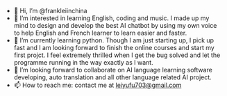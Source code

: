 - 👋 Hi, I’m @frankleiinchina
- 👀 I’m interested in learning English, coding and music. I made up my mind to design and develop the best AI chatbot by using my own voice to help English and French learner to learn easier and faster. 
- 🌱 I’m currently learning python. Though I am just starting up, I pick up fast and I am looking forward to finish the online courses and start my first projct. I feel extremely thrilled when I get the bug solved and let the programme running in the way exactly as I want.
- 💞️ I’m looking forward to collaborate on AI language learning software developing, auto translation and all other language related AI project. 
- 📫 How to reach me: contact me at leiyufu703@gmail.com

<!---
frankleiinchina/frankleiinchina is a ✨ special ✨ repository because its `README.md` (this file) appears on your GitHub profile.
You can click the Preview link to take a look at your changes.
--->
